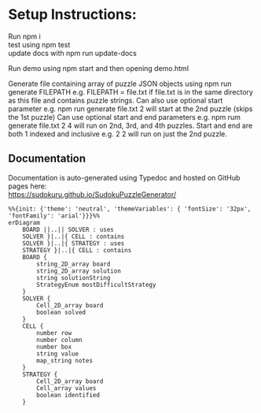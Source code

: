 # Setup Instructions:
Run npm i<br>
test using npm test<br>
update docs with npm run update-docs

Run demo using npm start and then opening demo.html

Generate file containing array of puzzle JSON objects using npm run generate FILEPATH
e.g. FILEPATH = file.txt if file.txt is in the same directory as this file and contains puzzle strings.
Can also use optional start parameter e.g. npm run generate file.txt 2 will start at the 2nd puzzle (skips the 1st puzzle)
Can use optional start and end parameters e.g. npm rum generate file.txt 2 4 will run on 2nd, 3rd, and 4th puzzles.
Start and end are both 1 indexed and inclusive e.g. 2 2 will run on just the 2nd puzzle.

## Documentation
Documentation is auto-generated using Typedoc and hosted on GitHub pages here:<br>
https://sudokuru.github.io/SudokuPuzzleGenerator/

```mermaid
%%{init: {'theme': 'neutral', 'themeVariables': { 'fontSize': '32px', 'fontFamily': 'arial'}}}%%
erDiagram
    BOARD ||..|| SOLVER : uses
    SOLVER }|..|{ CELL : contains
    SOLVER }|..|{ STRATEGY : uses
    STRATEGY }|..|{ CELL : contains
    BOARD {
        string_2D_array board
        string_2D_array solution
        string solutionString
        StrategyEnum mostDifficultStrategy
    }
    SOLVER {
        Cell_2D_array board
        boolean solved
    }
    CELL {
        number row
        number column
        number box
        string value
        map_string notes
    }
    STRATEGY {
        Cell_2D_array board
        Cell_array values
        boolean identified
    }
```